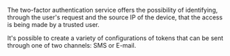 The two-factor authentication service offers the possibility of identifying, through the user's request and the source IP of the device, that the access is being made by a trusted user.

It's possible to create a variety of configurations of tokens that can be sent through one of two channels: SMS or E-mail.
